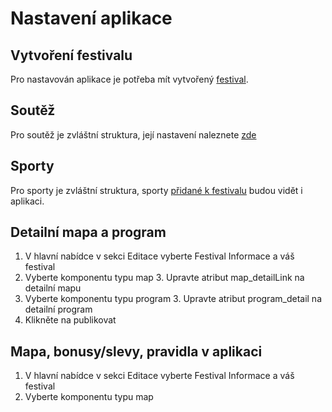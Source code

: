 # Nastavení aplikace

## Vytvoření festivalu
Pro nastavován aplikace je potřeba mít vytvořený [festival](/vytvoreni-festivalu.md "Přejít na vytvoření festivalu").
## Soutěž
Pro soutěž je zvláštní struktura, její nastavení naleznete [zde](/vytvoreni-souteze-na-festivalu.md)
## Sporty
Pro sporty je zvláštní struktura, sporty [přidané k festivalu](/pridani-sportu.md) budou vidět i aplikaci.
## Detailní mapa a program
1. V hlavní nabídce v sekci Editace vyberte Festival Informace a váš festival
2. Vyberte komponentu typu map
   3. Upravte atribut map_detailLink na detailní mapu 
3. Vyberte komponentu typu program
   3. Upravte atribut program_detail na detailní program
4. Klikněte na publikovat

## Mapa, bonusy/slevy, pravidla v aplikaci
1. V hlavní nabídce v sekci Editace vyberte Festival Informace a váš festival
2. Vyberte komponentu typu map
